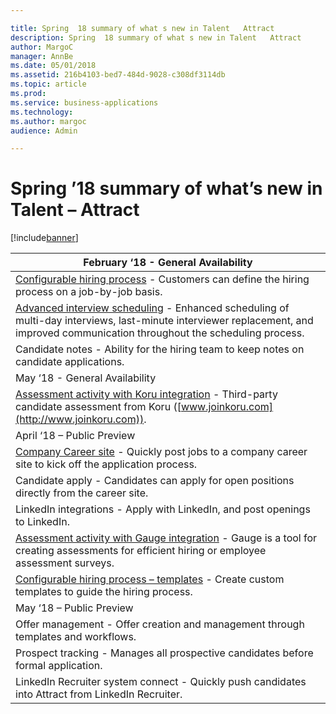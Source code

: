 ```yaml
---

title: Spring  18 summary of what s new in Talent   Attract
description: Spring  18 summary of what s new in Talent   Attract
author: MargoC
manager: AnnBe
ms.date: 05/01/2018
ms.assetid: 216b4103-bed7-484d-9028-c308df3114db
ms.topic: article
ms.prod: 
ms.service: business-applications
ms.technology: 
ms.author: margoc
audience: Admin

---
```

#  Spring ’18 summary of what’s new in Talent – Attract




[!include[banner](../../../includes/banner.md)]

| February ‘18 - General Availability                                                                                                                                                                                  |
|----------------------------------------------------------------------------------------------------------------------------------------------------------------------------------------------------------------------|
| [Configurable hiring process](whats-new-talent-attract.md) - Customers can define the hiring process on a job-by-job basis.                                                                                      |
| [Advanced interview scheduling](advanced-interview-scheduling.md) - Enhanced scheduling of multi-day interviews, last-minute interviewer replacement, and improved communication throughout the scheduling process. |
| Candidate notes - Ability for the hiring team to keep notes on candidate applications.                                                                                                                               |
| May ‘18 - General Availability                                                                                                                                                                                       |
| [Assessment activity with Koru integration](assessment-activities/koru.md) - Third-party candidate assessment from Koru ([www.joinkoru.com](http://www.joinkoru.com)).                                                                      |
| April ‘18 – Public Preview                                                                                                                                                                                           |
| [Company Career site](company-career-site-public-preview.md) - Quickly post jobs to a company career site to kick off the application process.                                                                                     |
| Candidate apply - Candidates can apply for open positions directly from the career site.                                                                                                                             |
| LinkedIn integrations - Apply with LinkedIn, and post openings to LinkedIn.                                                                                                                                          |
| [Assessment activity with Gauge integration](assessment-activities/gauge-public-preview.md) - Gauge is a tool for creating assessments for efficient hiring or employee assessment surveys.                                               |
| [Configurable hiring process – templates](whats-new-talent-attract.md) - Create custom templates to guide the hiring process.                                                                                    |
| May ‘18 – Public Preview                                                                                                                                                                                             |
| Offer management - Offer creation and management through templates and workflows.                                                                                                                                    |
| Prospect tracking - Manages all prospective candidates before formal application.                                                                                                                                    |
| LinkedIn Recruiter system connect - Quickly push candidates into Attract from LinkedIn Recruiter.                                                                                                                    |


